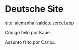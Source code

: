 # Deutsche Site

site: <a href="https://alemanha-valdete.vercel.app"> alemanha-valdete.vercel.app </a>

Código feito por Kaue.

Assunto feito por Carlos.
